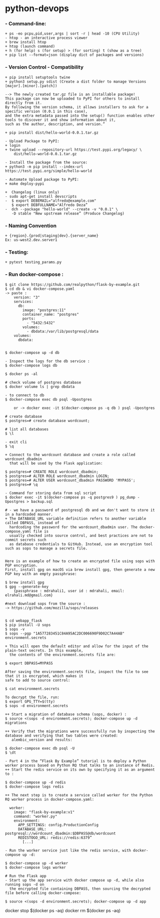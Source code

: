 # python-devops

### - Command-line:
    + ps -eo pcpu,pid,user,args | sort -r | head -10 (CPU Utility)
    - htop - an interactive process viewer
    + brew install htop
    + htop (launch command)
    + h (for help) s (for setup) > (for sorting) t (show as a tree)
    + pip list --format=json (display dict of packages and versions)

### - Version Control - Compatibility
    + pip install setuptools twine
    + python3 setup.py sdist (Create a dist folder to manage Versions [major].[minor].[patch])

    --> The newly created tar.gz file is an installable package!
    This package can now be uploaded to PyPI for others to install directly from it.
    By following the version schema, it allows installers to ask for a specific version (0.0.1 in this case),
    and the extra metadata passed into the setup() function enables other tools to discover it and show information about it,
    such as the author, description, and version.”

    + pip install dist/hello-world-0.0.1.tar.gz

    - Upload Package to PyPI:
    + login
    + twine upload --repository-url https://test.pypi.org/legacy/ \
        dist/hello-world-0.0.1.tar.gz

    - Install the package from the source:
    + python3 -m pip install --index-url https://test.pypi.org/simple/hello-world

    - Automate Upload package to PyPI:
    + make deploy-pypi

    +  Changelog (linux only)
    - sudo apt-get install devscripts
    -  $ export DEBEMAIL="alfredo@example.com"
       $ export DEBFULLNAME="Alfredo Deza”
    -  dch --package "hello-world" --create -v "0.0.1" \
       -D stable "New upstream release” (Produce Changelog)


### - Naming Convention
    + {region}.{prod|staging|dev}.{server_name}
    Ex: us-west2.dev.server1

### - Testing:
    + pytest testing_params.py

### - Run docker-compose :

    $ git clone https://github.com/realpython/flask-by-example.git
    $ cd db & vi docker-compose.yaml
    -> paste :
        version: "3"
        services:
          db:
            image: "postgres:11"
            container_name: "postgres"
            ports:
              - "5432:5432"
            volumes:
              - dbdata:/var/lib/postgresql/data
        volumes:
          dbdata:


    $ docker-compose up -d db

    - Inspect the logs for the db service :
    $ docker-compose logs db

    $ docker ps -al

    # check volume of postgres database
    $ docker volume ls | grep dbdata

    - to connect to db
    $ docker-compose exec db psql -Upostgres

        or -> docker exec -it $(docker-compose ps -q db ) psql -Upostgres

    # create database
    $ postgres=# create database wordcount;

    # list all databases
    $ \l

    - exit cli
    $ \q

    + Connect to the wordcount database and create a role called wordcount_dbadmin
      that will be used by the Flask application:

    $ postgres=# CREATE ROLE wordcount_dbadmin;
    $ postgres=# ALTER ROLE wordcount_dbadmin LOGIN;
    $ postgres=# ALTER USER wordcount_dbadmin PASSWORD 'MYPASS';
    $ postgres=# \q

    - Command for storing data from sql script
    $ docker exec -it $(docker-compose ps -q postgres9 ) pg_dump -Upostgres > backup.sql

    # - we have a password of postgresql db and we don't want to store it in a hardcoded manner.
    + The DATABASE_URL variable definition refers to another variable called DBPASS, instead of
      hardcoding the password for the wordcount_dbadmin user. The docker-compose.yaml file is
      usually checked into source control, and best practices are not to commit secrets such
      as database credentials to GitHub. Instead, use an encryption tool such as sops to manage a secrets file.


    Here is an example of how to create an encrypted file using sops with PGP encryption.
    First, install gpg on macOS via brew install gpg, then generate a new PGP key with an empty passphrase:

    $ brew install gpg
    $ gpg --generate-key
        {passphrase : mdrahali1, user id : mdrahali, email: elrahali.md@gmail.com}

    #next download sops from the source :
    -> https://github.com/mozilla/sops/releases


    $ cd webapp_flask
    $ pip install -U sops
    $ sops -v
    $ sops --pgp "1A577283451C84A95AC2DC006690F9D02C7A44AB" environment.secrets

    + This will open the default editor and allow for the input of the plain-text secrets. In this example,
      the contents of the environment.secrets file are:

    $ export DBPASS=MYPASS

    After saving the environment.secrets file, inspect the file to see that it is encrypted, which makes it
    safe to add to source control:

    $ cat environment.secrets

    To decrypt the file, run:
    $ export GPG_TTY=$(tty)
    $ sops -d environment.secrets

    ++ Start a migration of database schema (sops, docker) :
    $ source <(sops -d environment.secrets); docker-compose up -d migrations

    ++ Verify that the migrations were successfully run by inspecting the database and verifying that two tables were created:
       alembic_version and results:

    $ docker-compose exec db psql -U
    $ \dt

    - Part 4 in the “Flask By Example” tutorial is to deploy a Python worker process based on Python RQ that talks to an instance of Redis.
    ++ Start the redis service on its own by specifying it as an argument to :

    $ docker-compose up -d redis
    $ docker-compose logs redis

    ++ The next step is to create a service called worker for the Python RQ worker process in docker-compose.yaml:

      worker:
        image: "flask-by-example:v1"
        command: "worker.py"
        environment:
          APP_SETTINGS: config.ProductionConfig
          DATABASE_URL: postgresql://wordcount_dbadmin:$DBPASS@db/wordcount
          REDISTOGO_URL: redis://redis:6379”
            [...]

    - Run the worker service just like the redis service, with docker-compose up -d:

    $ docker-compose up -d worker
    $ docker-compose logs worker

    # Run the Flask app
    - Start up the app service with docker compose up -d, while also running sops -d on
      the encrypted file containing DBPASS, then sourcing the decrypted file before calling docker-compose:

    $ source <(sops -d environment.secrets); docker-compose up -d app



docker stop $(docker ps -aq)
docker rm $(docker ps -aq)

